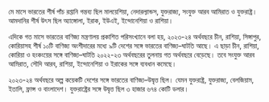 মে মাসে ভারতের শীর্ষ পাঁচ রপ্তানি গন্তব্য ছিল মালয়েশিয়া, নেদারল্যান্ডস, যুক্তরাজ্য, সংযুক্ত আরব আমিরাত ও যুক্তরাষ্ট্র। আমদানির শীর্ষ উৎস ছিল অ্যাঙ্গোলা, ইরাক, ইউএই, ইন্দোনেশিয়া ও রাশিয়া।

এদিকে গত মাসে ভারতের বাণিজ্য মন্ত্রণালয় প্রকাশিত পরিসংখ্যানে বলা হয়, ২০২৩-২৪ অর্থবছরে চীন, রাশিয়া, সিঙ্গাপুর, কোরিয়াসহ শীর্ষ ১০টি বাণিজ্য অংশীদারের মধ্যে ৯টি দেশের সঙ্গে ভারতের বাণিজ্য–ঘাটতি আছে। এ ছাড়া চীন, রাশিয়া, কোরিয়া ও হংকংয়ের সঙ্গে বাণিজ্য–ঘাটতি ২০২২-২৩ অর্থবছরের তুলনায় গত অর্থবছরে বেড়েছে। তবে সংযুক্ত আরব আমিরাত, সৌদি আরব, রাশিয়া, ইন্দোনেশিয়া ও ইরাকের সঙ্গে ব্যবধান কমেছে।

২০২৩-২৪ অর্থবছরে অল্প কয়েকটি দেশের সঙ্গে ভারতের বাণিজ্য–উদ্বৃত্ত ছিল। যেমন যুক্তরাষ্ট্র, যুক্তরাজ্য, বেলজিয়াম, ইতালি, ফ্রান্স ও বাংলাদেশ। যুক্তরাষ্ট্রের সঙ্গে উদ্বৃত্ত ছিল ৩ হাজার ৬৭৪ কোটি ডলার।
